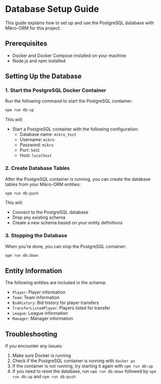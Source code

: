 # Database Setup Guide

This guide explains how to set up and use the PostgreSQL database with Mikro-ORM for this project.

## Prerequisites

- Docker and Docker Compose installed on your machine
- Node.js and npm installed

## Setting Up the Database

### 1. Start the PostgreSQL Docker Container

Run the following command to start the PostgreSQL container:

```bash
npm run db:up
```

This will:
- Start a PostgreSQL container with the following configuration:
  - Database name: `mikro_test`
  - Username: `mikro`
  - Password: `mikro`
  - Port: `5432`
  - Host: `localhost`

### 2. Create Database Tables

After the PostgreSQL container is running, you can create the database tables from your Mikro-ORM entities:

```bash
npm run db:push
```

This will:
- Connect to the PostgreSQL database
- Drop any existing schema
- Create a new schema based on your entity definitions

### 3. Stopping the Database

When you're done, you can stop the PostgreSQL container:

```bash
npm run db:down
```

## Entity Information

The following entities are included in the schema:

- `Player`: Player information
- `Team`: Team information
- `BidHistory`: Bid history for player transfers
- `TransferListedPlayer`: Players listed for transfer
- `League`: League information
- `Manager`: Manager information

## Troubleshooting

If you encounter any issues:

1. Make sure Docker is running
2. Check if the PostgreSQL container is running with `docker ps`
3. If the container is not running, try starting it again with `npm run db:up`
4. If you need to reset the database, run `npm run db:down` followed by `npm run db:up` and `npm run db:push`

